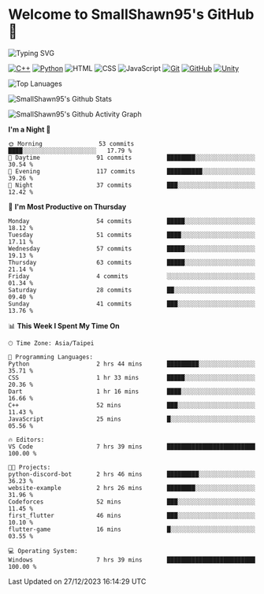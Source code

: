 # Welcome to SmallShawn95's GitHub 👋

![Typing SVG](https://readme-typing-svg.demolab.com/?lines=print("Hello,+world");cout+>>+"Hello,+world!";console.log("Hello,+world!")&center=true&size=22)

<!--
![GitHub User's Stars](https://img.shields.io/github/stars/smallshawn95?color=orange&label=Stars&labelColor=yellow)
![GitHub Followers](https://img.shields.io/github/followers/smallshawn95?color=orange&label=Followers&labelColor=FFDBAC)
-->

<!-- https://shields.io/, https://simpleicons.org/ -->
[![C++](https://img.shields.io/badge/-C++-00599C?style=flat-square&logo=cplusplus)](https://cplusplus.com/)
[![Python](https://img.shields.io/badge/-Python-3776AB?style=flat-square&logo=python&logoColor=ffffff)](https://www.python.org/)
![HTML](https://img.shields.io/badge/-HTML-E34F26?style=flat-square&logo=html5&logoColor=ffffff)
![CSS](https://img.shields.io/badge/-CSS-1572B6?style=flat-square&logo=css3)
![JavaScript](https://img.shields.io/badge/-JavaScript-F7DF1E?style=flat-square&logo=javascript&logoColor=ffffff)
[![Git](https://img.shields.io/badge/-Git-f05032?style=flat-square&logo=git&logoColor=ffffff)](https://git-scm.com/)
[![GitHub](https://img.shields.io/badge/-GitHub-181717?style=flat-square&logo=github)](https://github.com/)
[![Unity](https://img.shields.io/badge/-Unity-000000?style=flat-square&logo=unity)](https://unity.com/)

![Top Lanuages](https://github-readme-stats.vercel.app/api/top-langs/?username=smallshawn95&theme=holi&layout=donut&size_weight=0.5&count_weight=0.5&exclude_repo=smallshawn95.github.io)

![SmallShawn95's Github Stats](https://github-readme-stats.vercel.app/api?username=smallshawn95&theme=holi&show_icons=true)

![SmallShawn95's Github Activity Graph](https://github-readme-activity-graph.vercel.app/graph?username=smallshawn95&theme=tokyo-night)

<!-- ![SmallShawn95's WakaTime Stats](https://github-readme-stats.vercel.app/api/wakatime?username=smallshawn95) -->
<!-- ![Repositorie Card](https://github-readme-stats.vercel.app/api/pin/?username=smallshawn95&repo=Python-Discord-Bot-Course&theme=holi) -->
<!-- ![Repositorie Card](https://github-readme-stats.vercel.app/api/pin/?username=smallshawn95&repo=ZeroJudge-Code&theme=holi) -->

<!--START_SECTION:waka-->
**I'm a Night 🦉** 

```text
🌞 Morning                53 commits          ████░░░░░░░░░░░░░░░░░░░░░   17.79 % 
🌆 Daytime                91 commits          ████████░░░░░░░░░░░░░░░░░   30.54 % 
🌃 Evening                117 commits         ██████████░░░░░░░░░░░░░░░   39.26 % 
🌙 Night                  37 commits          ███░░░░░░░░░░░░░░░░░░░░░░   12.42 % 
```
📅 **I'm Most Productive on Thursday** 

```text
Monday                   54 commits          █████░░░░░░░░░░░░░░░░░░░░   18.12 % 
Tuesday                  51 commits          ████░░░░░░░░░░░░░░░░░░░░░   17.11 % 
Wednesday                57 commits          █████░░░░░░░░░░░░░░░░░░░░   19.13 % 
Thursday                 63 commits          █████░░░░░░░░░░░░░░░░░░░░   21.14 % 
Friday                   4 commits           ░░░░░░░░░░░░░░░░░░░░░░░░░   01.34 % 
Saturday                 28 commits          ██░░░░░░░░░░░░░░░░░░░░░░░   09.40 % 
Sunday                   41 commits          ███░░░░░░░░░░░░░░░░░░░░░░   13.76 % 
```


📊 **This Week I Spent My Time On** 

```text
🕑︎ Time Zone: Asia/Taipei

💬 Programming Languages: 
Python                   2 hrs 44 mins       █████████░░░░░░░░░░░░░░░░   35.71 % 
CSS                      1 hr 33 mins        █████░░░░░░░░░░░░░░░░░░░░   20.36 % 
Dart                     1 hr 16 mins        ████░░░░░░░░░░░░░░░░░░░░░   16.66 % 
C++                      52 mins             ███░░░░░░░░░░░░░░░░░░░░░░   11.43 % 
JavaScript               25 mins             █░░░░░░░░░░░░░░░░░░░░░░░░   05.56 % 

🔥 Editors: 
VS Code                  7 hrs 39 mins       █████████████████████████   100.00 % 

🐱‍💻 Projects: 
python-discord-bot       2 hrs 46 mins       █████████░░░░░░░░░░░░░░░░   36.23 % 
website-example          2 hrs 26 mins       ████████░░░░░░░░░░░░░░░░░   31.96 % 
Codeforces               52 mins             ███░░░░░░░░░░░░░░░░░░░░░░   11.45 % 
first_flutter            46 mins             ███░░░░░░░░░░░░░░░░░░░░░░   10.10 % 
flutter-game             16 mins             █░░░░░░░░░░░░░░░░░░░░░░░░   03.55 % 

💻 Operating System: 
Windows                  7 hrs 39 mins       █████████████████████████   100.00 % 
```


 Last Updated on 27/12/2023 16:14:29 UTC
<!--END_SECTION:waka-->

<!--
**smallshawn95/smallshawn95** is a ✨ _special_ ✨ repository because its `README.md` (this file) appears on your GitHub profile.

- 🔭 I’m currently working on ...
- 🌱 I’m currently learning ...
- 👯 I’m looking to collaborate on ...
- 🤔 I’m looking for help with ...
- 💬 Ask me about ...
- 📫 How to reach me: ...
- 😄 Pronouns: ...
- ⚡ Fun fact: ...
-->
